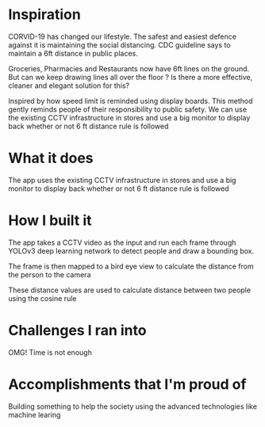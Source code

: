 
# Inspiration

CORVID-19 has changed our lifestyle. The safest and easiest defence against it is maintaining the social distancing. CDC guideline says to maintain a 6ft distance in public places.

Groceries, Pharmacies and Restaurants now have 6ft lines on the ground. But can we keep drawing lines all over the floor ? Is there a more effective, cleaner and elegant solution for this?

Inspired by how speed limit is reminded using display boards. This method gently reminds people of their responsibility to public safety. We can use the existing CCTV infrastructure in stores and use a big monitor to display back whether or not 6 ft distance rule is followed

# What it does

The app uses the existing CCTV infrastructure in stores and use a big monitor to display back whether or not 6 ft distance rule is followed

# How I built it

The app takes a CCTV video as the input and run each frame through YOLOv3 deep learning network to detect people and draw a bounding box.

The frame is then mapped to a bird eye view to calculate the distance from the person to the camera

These distance values are used to calculate distance between two people using the cosine rule

# Challenges I ran into

OMG! Time is not enough

# Accomplishments that I'm proud of

Building something to help the society using the advanced technologies like machine learing
